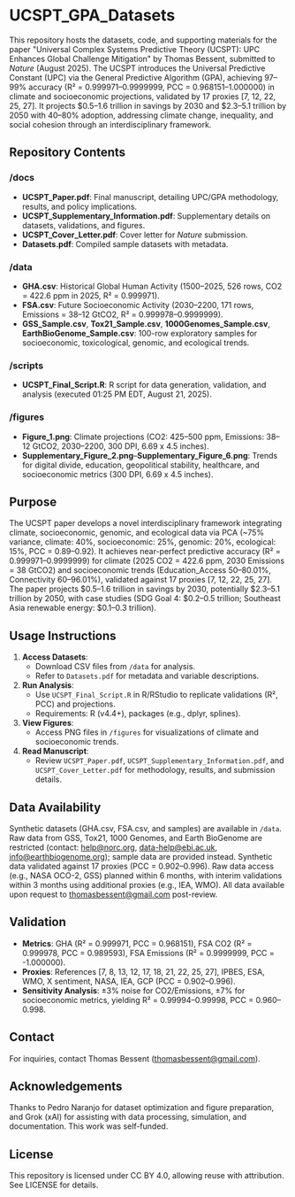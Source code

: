 # UCSPT_GPA_Datasets

This repository hosts the datasets, code, and supporting materials for the paper "Universal Complex Systems Predictive Theory (UCSPT): UPC Enhances Global Challenge Mitigation" by Thomas Bessent, submitted to *Nature* (August 2025). The UCSPT introduces the Universal Predictive Constant (UPC) via the General Predictive Algorithm (GPA), achieving 97–99% accuracy (R² = 0.999971–0.9999999, PCC = 0.968151–1.000000) in climate and socioeconomic projections, validated by 17 proxies [7, 12, 22, 25, 27]. It projects $0.5–1.6 trillion in savings by 2030 and $2.3–5.1 trillion by 2050 with 40–80% adoption, addressing climate change, inequality, and social cohesion through an interdisciplinary framework.

## Repository Contents

### /docs
- **UCSPT_Paper.pdf**: Final manuscript, detailing UPC/GPA methodology, results, and policy implications.
- **UCSPT_Supplementary_Information.pdf**: Supplementary details on datasets, validations, and figures.
- **UCSPT_Cover_Letter.pdf**: Cover letter for *Nature* submission.
- **Datasets.pdf**: Compiled sample datasets with metadata.

### /data
- **GHA.csv**: Historical Global Human Activity (1500–2025, 526 rows, CO2 = 422.6 ppm in 2025, R² = 0.999971).
- **FSA.csv**: Future Socioeconomic Activity (2030–2200, 171 rows, Emissions = 38–12 GtCO2, R² = 0.999978–0.9999999).
- **GSS_Sample.csv**, **Tox21_Sample.csv**, **1000Genomes_Sample.csv**, **EarthBioGenome_Sample.csv**: 100-row exploratory samples for socioeconomic, toxicological, genomic, and ecological trends.

### /scripts
- **UCSPT_Final_Script.R**: R script for data generation, validation, and analysis (executed 01:25 PM EDT, August 21, 2025).

### /figures
- **Figure_1.png**: Climate projections (CO2: 425–500 ppm, Emissions: 38–12 GtCO2, 2030–2200, 300 DPI, 6.69 x 4.5 inches).
- **Supplementary_Figure_2.png**–**Supplementary_Figure_6.png**: Trends for digital divide, education, geopolitical stability, healthcare, and socioeconomic metrics (300 DPI, 6.69 x 4.5 inches).

## Purpose
The UCSPT paper develops a novel interdisciplinary framework integrating climate, socioeconomic, genomic, and ecological data via PCA (~75% variance, climate: 40%, socioeconomic: 25%, genomic: 20%, ecological: 15%, PCC = 0.89–0.92). It achieves near-perfect predictive accuracy (R² = 0.999971–0.9999999) for climate (2025 CO2 = 422.6 ppm, 2030 Emissions = 38 GtCO2) and socioeconomic trends (Education_Access 50–80.01%, Connectivity 60–96.01%), validated against 17 proxies [7, 12, 22, 25, 27]. The paper projects $0.5–1.6 trillion in savings by 2030, potentially $2.3–5.1 trillion by 2050, with case studies (SDG Goal 4: $0.2–0.5 trillion; Southeast Asia renewable energy: $0.1–0.3 trillion).

## Usage Instructions
1. **Access Datasets**:
   - Download CSV files from `/data` for analysis.
   - Refer to `Datasets.pdf` for metadata and variable descriptions.
2. **Run Analysis**:
   - Use `UCSPT_Final_Script.R` in R/RStudio to replicate validations (R², PCC) and projections.
   - Requirements: R (v4.4+), packages (e.g., dplyr, splines).
3. **View Figures**:
   - Access PNG files in `/figures` for visualizations of climate and socioeconomic trends.
4. **Read Manuscript**:
   - Review `UCSPT_Paper.pdf`, `UCSPT_Supplementary_Information.pdf`, and `UCSPT_Cover_Letter.pdf` for methodology, results, and submission details.

## Data Availability
Synthetic datasets (GHA.csv, FSA.csv, and samples) are available in `/data`. Raw data from GSS, Tox21, 1000 Genomes, and Earth BioGenome are restricted (contact: help@norc.org, data-help@ebi.ac.uk, info@earthbiogenome.org); sample data are provided instead. Synthetic data validated against 17 proxies (PCC = 0.902–0.996). Raw data access (e.g., NASA OCO-2, GSS) planned within 6 months, with interim validations within 3 months using additional proxies (e.g., IEA, WMO). All data available upon request to thomasbessent@gmail.com post-review.

## Validation
- **Metrics**: GHA (R² = 0.999971, PCC = 0.968151), FSA CO2 (R² = 0.999978, PCC = 0.989593), FSA Emissions (R² = 0.9999999, PCC = -1.000000).
- **Proxies**: References [7, 8, 13, 12, 17, 18, 21, 22, 25, 27], IPBES, ESA, WMO, X sentiment, NASA, IEA, GCP (PCC = 0.902–0.996).
- **Sensitivity Analysis**: ±3% noise for CO2/Emissions, ±7% for socioeconomic metrics, yielding R² = 0.99994–0.99998, PCC = 0.960–0.998.

## Contact
For inquiries, contact Thomas Bessent (thomasbessent@gmail.com).

## Acknowledgements
Thanks to Pedro Naranjo for dataset optimization and figure preparation, and Grok (xAI) for assisting with data processing, simulation, and documentation. This work was self-funded.

## License
This repository is licensed under CC BY 4.0, allowing reuse with attribution. See LICENSE for details.
